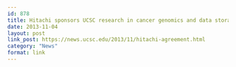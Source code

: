 ```yaml
---
id: 878
title: Hitachi sponsors UCSC research in cancer genomics and data storage.
date: 2013-11-04
layout: post
link_post: https://news.ucsc.edu/2013/11/hitachi-agreement.html
category: "News"
format: link
---
```

